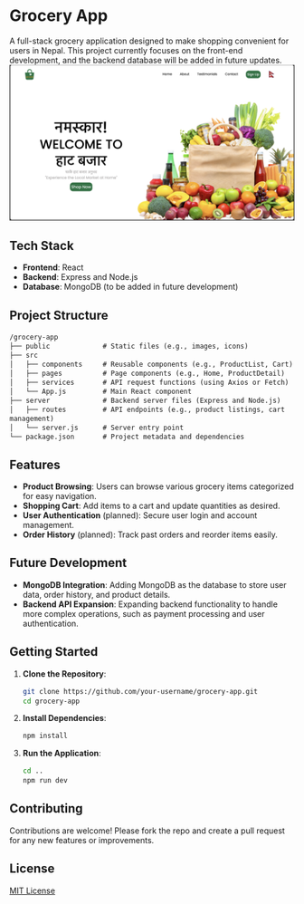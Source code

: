 # Grocery App

A full-stack grocery application designed to make shopping convenient for users in Nepal. This project currently focuses on the front-end development, and the backend database will be added in future updates.
<img src='./src/assets/home.png'>

## Tech Stack
- **Frontend**: React
- **Backend**: Express and Node.js
- **Database**: MongoDB (to be added in future development)

## Project Structure
```
/grocery-app
├── public             # Static files (e.g., images, icons)
├── src
│   ├── components     # Reusable components (e.g., ProductList, Cart)
│   ├── pages          # Page components (e.g., Home, ProductDetail)
│   ├── services       # API request functions (using Axios or Fetch)
│   └── App.js         # Main React component
├── server             # Backend server files (Express and Node.js)
│   ├── routes         # API endpoints (e.g., product listings, cart management)
│   └── server.js      # Server entry point
└── package.json       # Project metadata and dependencies
```

## Features
- **Product Browsing**: Users can browse various grocery items categorized for easy navigation.
- **Shopping Cart**: Add items to a cart and update quantities as desired.
- **User Authentication** (planned): Secure user login and account management.
- **Order History** (planned): Track past orders and reorder items easily.




## Future Development
- **MongoDB Integration**: Adding MongoDB as the database to store user data, order history, and product details.
- **Backend API Expansion**: Expanding backend functionality to handle more complex operations, such as payment processing and user authentication.

## Getting Started
1. **Clone the Repository**:
   ```bash
   git clone https://github.com/your-username/grocery-app.git
   cd grocery-app
   ```

2. **Install Dependencies**:
   ```bash
   npm install
   ```

3. **Run the Application**:
   ```bash
   cd ..
   npm run dev
   ```

## Contributing
Contributions are welcome! Please fork the repo and create a pull request for any new features or improvements.

## License
[MIT License](LICENSE)
